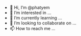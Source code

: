 - 👋 Hi, I’m @phatyem
- 👀 I’m interested in ...
- 🌱 I’m currently learning ...
- 💞️ I’m looking to collaborate on ...
- 📫 How to reach me ...

<!---
phatyem/phatyem is a ✨ special ✨ repository because its `README.md` (this file) appears on your GitHub profile.
You can click the Preview link to take a look at your changes.
--->

